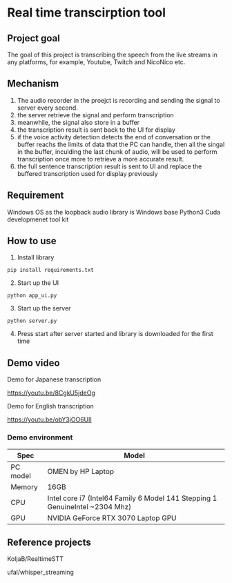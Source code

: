 # Real time transcirption tool

## Project goal

The goal of this project is transcribing the speech from the live streams in any platforms, for example, Youtube, Twitch and NicoNico etc.

## Mechanism

1. The audio recorder in the proejct is recording and sending the signal to server every second.
2. the server retrieve the signal and perform transcription
3. meanwhile, the signal also store in a buffer
4. the transcription result is sent back to the UI for display
5. if the voice activity detection detects the end of conversation or the buffer reachs the limits of data that the PC can handle, then all the singal in the buffer, inculding the last chunk of audio, will be used to perform transcription once more to retrieve a more accurate result.
6. the full sentence transcription result is sent to UI and replace the buffered transcription used for display previously


## Requirement
Windows OS as the loopback audio library is Windows base
Python3
Cuda developmenet tool kit

## How to use
1. Install library
```
pip install requirements.txt
```

2. Start up the UI
```
python app_ui.py
```

3. Start up the server
```
python server.py
```

4. Press start after server started and library is downloaded for the first time

## Demo video

Demo for Japanese transcription

https://youtu.be/8CgkU5jdeOg

Demo for English transcription

https://youtu.be/obY3jOO6UlI

### Demo environment

Spec     | Model
---------|-------------
PC model | OMEN by HP Laptop
Memory   | 16GB
CPU      | Intel core i7 (Intel64 Family 6 Model 141 Stepping 1 GenuineIntel ~2304 Mhz)
GPU      | NVIDIA GeForce RTX 3070 Laptop GPU


## Reference projects

KoljaB/RealtimeSTT

ufal/whisper_streaming
